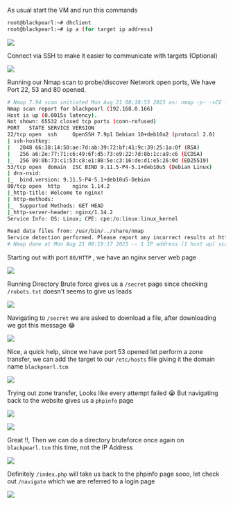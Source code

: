 As usual start the VM and run this commands

```sh
root@blackpearl:~# dhclient
root@blackpearl:~# ip a (for target ip address)
```

![](https://i.imgur.com/br1awL2.png)

Connect via SSH to make it easier to communicate with targets (Optional)

![](https://i.imgur.com/ndc7jvJ.png)

Running our Nmap scan to probe/discover Network open ports, We have Port 22, 53 and 80 opened.

```sh
# Nmap 7.94 scan initiated Mon Aug 21 08:18:55 2023 as: nmap -p- -sCV -v --min-rate=1000 -T4 -oN nmap.txt 192.168.0.166
Nmap scan report for blackpearl (192.168.0.166)
Host is up (0.0015s latency).
Not shown: 65532 closed tcp ports (conn-refused)
PORT   STATE SERVICE VERSION
22/tcp open  ssh     OpenSSH 7.9p1 Debian 10+deb10u2 (protocol 2.0)
| ssh-hostkey: 
|   2048 66:38:14:50:ae:7d:ab:39:72:bf:41:9c:39:25:1a:0f (RSA)
|   256 a6:2e:77:71:c6:49:6f:d5:73:e9:22:7d:8b:1c:a9:c6 (ECDSA)
|_  256 89:0b:73:c1:53:c8:e1:88:5e:c3:16:de:d1:e5:26:0d (ED25519)
53/tcp open  domain  ISC BIND 9.11.5-P4-5.1+deb10u5 (Debian Linux)
| dns-nsid: 
|_  bind.version: 9.11.5-P4-5.1+deb10u5-Debian
80/tcp open  http    nginx 1.14.2
|_http-title: Welcome to nginx!
| http-methods: 
|_  Supported Methods: GET HEAD
|_http-server-header: nginx/1.14.2
Service Info: OS: Linux; CPE: cpe:/o:linux:linux_kernel

Read data files from: /usr/bin/../share/nmap
Service detection performed. Please report any incorrect results at https://nmap.org/submit/ .
# Nmap done at Mon Aug 21 08:19:17 2023 -- 1 IP address (1 host up) scanned in 22.22 seconds
```

Starting out with port `80/HTTP` , we have an nginx server web page

![](https://i.imgur.com/txWYUi2.png)

Running Directory Brute force gives us a `/secret` page since checking `/robots.txt` doesn't seems to give us leads

![](https://i.imgur.com/NykjLj3.png)

Navigating to `/secret` we are asked to download a file, after downloading we got this message 😂

![](https://i.imgur.com/Yocj6XK.png)

Nice, a quick help, since we have port 53 opened let perform a zone transfer, we can add the target to our `/etc/hosts` file giving it the domain name `blackpearl.tcm`

![](https://i.imgur.com/4Muv2Zk.png)

Trying out zone transfer, Looks like every attempt failed 😭 But navigating back to the website gives us a `phpinfo` page

![](https://i.imgur.com/7jrkrxJ.png)

![](https://i.imgur.com/KM4NvgK.png)

Great !!, Then we can do a directory bruteforce once again on `blackpearl.tcm` this time, not the IP Address

![](https://i.imgur.com/cQNERGJ.png)

Definitely `/index.php` will take us back to the phpinfo page sooo, let check out `/navigate` which we are referred to a login page

![](https://i.imgur.com/Q5emdP0.png)

